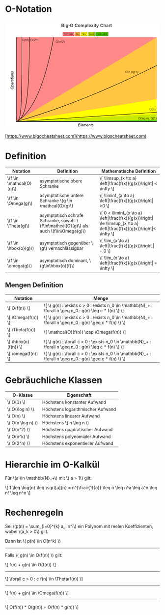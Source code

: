 O-Notation
===

![chart](o_chart.png)

[https://www.bigocheatsheet.com](https://www.bigocheatsheet.com)

# Definition

| Notation                   | Definition                                                                                  | Mathematische Definition                                                                                                      |
| -------------------------- | ------------------------------------------------------------------------------------------- | ----------------------------------------------------------------------------------------------------------------------------- |
| \\(f \in \mathcal{O}(g)\\) | asymptotische obere Schranke                                                                | \\[ \limsup_{x \to a} \left\|\frac{f(x)}{g(x)}\right\| < \infty \\]                                                           |
| \\(f \in \Omega(g)\\)      | asymptotische untere Schranke \\(g \in \mathcal{O}(g)\\)                                    | \\[ \liminf_{x \to a} \left\|\frac{f(x)}{g(x)}\right\| >0 \\]                                                                 |
| \\(f \in \Theta(g)\\)      | asymptotisch schrafe Schranke, sowohl \\(f\in\mathcal{O}(g)\\) als auch \\(f\in\Omega(g)\\) | \\[ 0 < \liminf_{x \to a} \left\|\frac{f(x)}{g(x)}\right\| \le \limsup_{x \to a} \left\|\frac{f(x)}{g(x)}\right\|< \infty \\] |
| \\(f \in \hbox{o}(g)\\)    | asymptotisch gegenüber \\(g\\) vernachlässigbar                                             | \\[ \lim_{x \to a} \left\|\frac{f(x)}{g(x)}\right \| = 0 \\]                                                                  |
| \\(f \in \omega(g)\\)      | asymptotisch dominant, \\(g\in\hbox{o}(f)\\)                                                | \\[ \lim_{x \to a} \left\|\frac{f(x)}{g(x)}\right\| = \infty \\]                                                              |

## Mengen Definition

| Notation               | Menge                                                                                                          |
| ---------------------- | -------------------------------------------------------------------------------------------------------------- |
| \\[ O(f(n)) \\]        | \\[ \\{ g(n) : \exists c > 0 : \exists n_0 \in \mathbb{N}_+ : \forall n \geq n_0 : g(n) \leq c * f(n) \\} \\]  |
| \\[ \Omega(f(n)) \\]   | \\[ \\{ g(n) : \exists c > 0 : \exists n_0 \in \mathbb{N}_+ : \forall n \geq n_0 : g(n) \geq c * f(n) \\} \\]  |
| \\[ \Theta(f(n)) \\]   | \\[ \mathcal{O}(f(n)) \cap \Omega(f(n)) \\]                                                                    |
| \\[ \hbox{o}(f(n)) \\] | \\[  \\{ g(n) : \forall c > 0 : \exists n_0 \in \mathbb{N}_+ : \forall n \geq n_0 : g(n) \leq c * f(n) \\} \\] |
| \\[ \omega(f(n)) \\]   | \\[ \\{ g(n) : \forall c > 0 : \exists n_0 \in \mathbb{N}_+ : \forall n \geq n_0 : g(n) \geq c * f(n) \\} \\]  |

# Gebräuchliche Klassen

| O-Klasse            | Eigenschaft                       |
| ------------------- | --------------------------------- |
| \\( O(1) \\)        | Höchstens konstanter Aufwand      |
| \\( O(\log n) \\)   | Höchstens logarithmischer Aufwand |
| \\( O(n) \\)        | Höchstens linearer Aufwand        |
| \\( O(n \log n) \\) | Höchstens \\( n \log n \\)        |
| \\( O(n^2) \\)      | Höchstens quadratischer Aufwand   |
| \\( O(n^k) \\)      | Höchstens polynomialer Aufwand    |
| \\( O(2^n) \\)      | Höchstens exponentieller Aufwand  |

# Hierarchie im O-Kalkül

Für \\(a \in \mathbb{N}_+\\) mit \\( a > 1\\) gilt:

\\[ 1 \leq \log{n} \leq \sqrt[a]{n} = n^{\frac{1}{a}} \leq n \leq n^a \leq a^n \leq n! \leq n^n \\]

# Rechenregeln

Sei \\(p(n) = \sum_{i=0}^{k} a_i n^i\\) ein Polynom mit reelen Koeffizienten, wobei \\(a_k > 0\\) gilt.

Dann ist \\( p(n) \in O(n^k) \\)

---

Falls \\( g(n) \in O(f(n)) \\) gilt:

\\[ f(n) + g(n) \in O(f(n)) \\]

---

\\[ \forall c > 0 : c f(n) \in \Theta(f(n)) \\]

---

\\[ f(n) + g(n) \in \Omega(f(n)) \\]

---

\\[ O(f(n)) * O(g(n)) = O(f(n) * g(n)) \\]